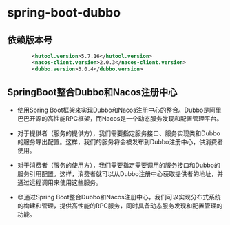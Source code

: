 # spring-boot-dubbo

## 依赖版本号

```xml
        <hutool.version>5.7.16</hutool.version>
        <nacos-client.version>2.0.3</nacos-client.version>
        <dubbo.version>3.0.4</dubbo.version>
```

## SpringBoot整合Dubbo和Nacos注册中心
- 使用Spring Boot框架来实现Dubbo和Nacos注册中心的整合。Dubbo是阿里巴巴开源的高性能RPC框架，而Nacos是一个动态服务发现和配置管理平台。

- 对于提供者（服务的提供方），我们需要指定服务接口、服务实现类和Dubbo的服务导出配置。这样，我们的服务将会被发布到Dubbo注册中心，供消费者使用。

- 对于消费者（服务的使用方），我们需要指定需要调用的服务接口和Dubbo的服务引用配置。这样，消费者就可以从Dubbo注册中心获取提供者的地址，并通过远程调用来使用这些服务。

- 😊通过Spring Boot整合Dubbo和Nacos注册中心，我们可以实现分布式系统的构建和管理，提供高性能的RPC服务，同时具备动态服务发现和配置管理的功能。
